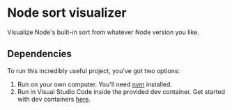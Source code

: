 # Node sort visualizer

Visualize Node's built-in sort from whatever Node version you like.

## Dependencies

To run this incredibly useful project, you've got two options:

1. Run on your own computer. You'll need [nvm](https://github.com/nvm-sh/nvm) installed.
2. Run in Visual Studio Code inside the provided dev container. Get started with dev containers [here](https://code.visualstudio.com/docs/remote/containers#_getting-started).

<!--
To do...

## Get started

## Test

-->
